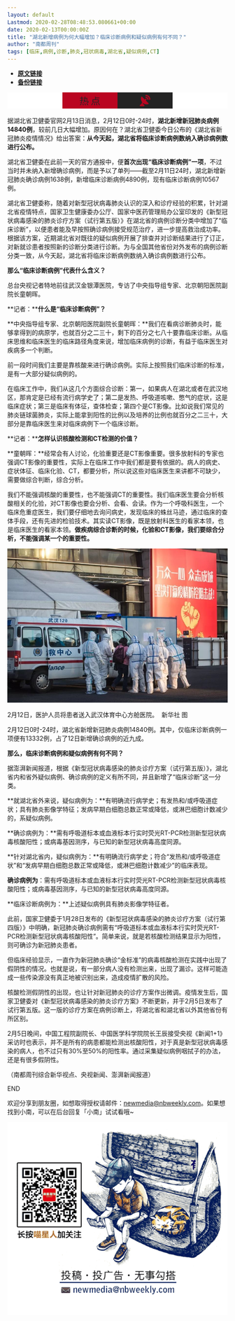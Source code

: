 ```yaml
---
layout: default
Lastmod: 2020-02-28T08:48:53.080661+00:00
date: 2020-02-13T00:00:00Z
title: "湖北新增病例为何大幅增加？临床诊断病例和疑似病例有何不同？"
author: "南都周刊"
tags: [临床,病例,诊断,肺炎,冠状病毒,湖北省,疑似病例,CT]
---
```


* [**原文链接**](http://mp.weixin.qq.com/s?__biz=MjE2MDI0OTk2MQ==&mid=2650878568&idx=1&sn=68b8d9300b9e0418ab2a92ecd079bcfa&chksm=b308a96e847f2078ea6bcf1bf39061238dd2c83e97fc53820e59c0d9e33c97c1bdd49e7005d0#rd)
* [**备份链接**](http://archive.is/iOQBr)


![](/images/post/63193a5c8122b07d3477240258b57cca.jpg)  

据湖北省卫健委官网2月13日消息，2月12日0时-24时，**湖北新增新冠肺炎病例14840例**，较前几日大幅增加。原因何在？湖北省卫健委今日公布的《湖北省新冠肺炎疫情情况》给出答案：**从今天起，湖北省将临床诊断病例数纳入确诊病例数进行公布。**

  

湖北省卫健委在此前一天的官方通报中，便**首次出现“临床诊断病例”一项**，不过当时并未纳入新增确诊病例，而是予以了单列——截至2月11日24时，湖北新增新冠肺炎确诊病例1638例，新增临床诊断病例4890例，现有临床诊断病例10567例。

  

湖北省卫健委称，随着对新型冠状病毒肺炎认识的深入和诊疗经验的积累，针对湖北省疫情特点，国家卫生健康委办公厅、国家中医药管理局办公室印发的《新型冠状病毒感染的肺炎诊疗方案（试行第五版）》在湖北省的病例诊断分类中增加了“临床诊断”，以便患者能及早按照确诊病例接受规范治疗，进一步提高救治成功率。根据该方案，近期湖北省对既往的疑似病例开展了排查并对诊断结果进行了订正，对新就诊患者按照新的诊断分类进行诊断。为与全国其他省份对外发布的病例诊断分类一致，从今天起，湖北省将临床诊断病例数纳入确诊病例数进行公布。

  

**那么“临床诊断病例”代表什么含义？**

总台央视记者特地前往武汉金银潭医院，专访了中央指导组专家、北京朝阳医院副院长童朝晖。

  

**记者：****什么是“临床诊断病例”？**

  

**中央指导组专家、北京朝阳医院副院长童朝晖：**我们在看病诊断肺炎时，能够拿得到的病原学，也就百分之二三十，剩下的百分之七八十要靠临床诊断。从临床思维和临床医生的临床路径角度来说，增加临床病例的诊断，有益于临床医生对疾病多一个判断。

  

前一段时间我们主要是靠核酸来进行确诊病例。实际上按照我们临床诊断的标准，是有一大部分疑似病例的。

  

在临床工作中，我们从这几个方面综合诊断：第一，如果病人在湖北或者在武汉地区，那肯定是已经有流行病学史了；第二是发热、呼吸道咳嗽、憋气的症状，这是临床症状；第三是临床有体征，查体检查；第四个是CT影像。比如说我们常见的肺炎链球菌肺炎，实际上能拿到阳性的比例以及培养的比例也就百分之二三十，大部分是靠临床医生来对临床病例下一个临床诊断。

**记者：****怎样认识核酸检测和CT检测的价值？**

**童朝晖：**经常会有人讨论，化验重要还是CT影像重要。很多放射科的专家也强调CT影像的重要性，实际上在临床工作中我们都是要有依据的。病人的病史、症状体征、临床化验、CT，都要分析，所以说这些对临床医生来讲都不可缺少，需要做综合判断，综合分析。

我们不能强调核酸的重要性，也不能强调CT的重要性。我们临床医生要会分析核酸相关的化验，对CT影像也要会分析、会看、会读。作为一个呼吸科医生，一个临床危重症医生，我们要仔细地去询问病史，发现临床的蛛丝马迹，通过临床的查体手段，还有先进的检验技术。其实读CT影像，既是放射科医生的看家本领，也是临床医生的看家本领。**做疾病综合诊断的时候，化验和CT影像，我们要综合分析，不能强调某一个的重要性。**

![](/images/post/5fc85ace3c41f597275f02b2c635c72a.jpg)

2月12日，医护人员将患者送入武汉体育中心方舱医院。  新华社 图

2月12日0时-24时，湖北省新增新冠肺炎病例14840例。其中，仅临床诊断病例一项便有13332例，占了12日新增确诊病例的近九成。

  

**那么，临床诊断病例和疑似病例有何不同？**

  

据澎湃新闻报道，根据《新型冠状病毒感染的肺炎诊疗方案（试行第五版）》，湖北省内和省外疑似病例、确诊病例的定义有所不同，并且新增了“临床诊断”这一分类。

  

**就湖北省外来说，疑似病例为：**有明确流行病学史；有发热和/或呼吸道症状；具有肺炎影像学特征；发病早期白细胞总数正常或降低，或淋巴细胞计数减少的，系疑似病例。

  

**确诊病例为：**需有呼吸道标本或血液标本行实时荧光RT-PCR检测新型冠状病毒核酸阳性；或病毒基因测序，与已知的新型冠状病毒高度同源。

  

**针对湖北省内，疑似病例为：**有明确流行病学史；符合“发热和/或呼吸道症状”和“发病早期白细胞总数正常或降低，或淋巴细胞计数减少”的临床表现。

  

**确诊病例为**：需有呼吸道标本或血液标本行实时荧光RT-PCR检测新型冠状病毒核酸阳性；或病毒基因测序，与已知的新型冠状病毒高度同源。

  

**临床诊断病例为：**上述疑似病例具有肺炎影像学特征者。

  

此前，国家卫健委于1月28日发布的《新型冠状病毒感染的肺炎诊疗方案（试行第四版）》中明确，新冠肺炎确诊病例需有“呼吸道标本或血液标本行实时荧光RT-PCR检测新型冠状病毒核酸阳性”。简单来说，就是若核酸检测结果显示为阳性，则可确诊为新冠肺炎患者。

  

但临床经验显示，一直作为新冠肺炎确诊“金标准”的病毒核酸检测在实践中出现了假阴性的情况。也就是说，有一部分病人没有检测出来，出现了漏诊。这样可能造成一些传染源没有真正地被识别出来，造成疫情扩散的风险。

  

核酸检测假阴性的出现，也让针对新冠肺炎的诊疗方案作出微调。疫情发生后，国家卫健委对《新型冠状病毒感染的肺炎诊疗方案》不断更新，并于2月5日发布了试行第五版。这一版的诊疗方案在病例诊断上，将湖北省和湖北省以外其他省份有所区别。

  

2月5日晚间，中国工程院副院长、中国医学科学院院长王辰接受央视《新闻1+1》采访时也表示，并不是所有的病患都能检测出核酸阳性，对于真是新型冠状病毒感染的病人，也不过只有30%至50%的阳性率。通过采集疑似病例咽拭子的办法，还是有很多假阴性。

  

（南都周刊综合新华视点、央视新闻、澎湃新闻报道）

END

欢迎分享到朋友圈，如想取得授权请邮件：newmedia@nbweekly.com。如果想找到小南，可以在后台回复「小南」试试看哦~    

![](/images/post/65c07f0674b4f35e19bd2841f57a06f9.jpg)

